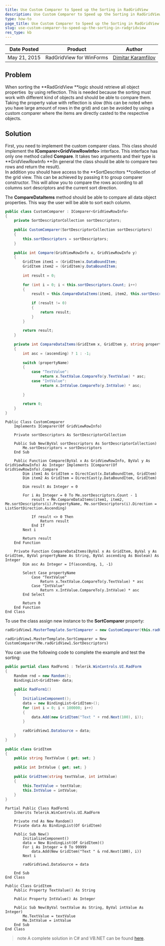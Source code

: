 ```yaml
---
title: Use Custom Comparer to Speed up the Sorting in RadGridView
description: Use Custom Comparer to Speed up the Sorting in RadGridView. Check it now!
type: how-to
page_title: Use Custom Comparer to Speed up the Sorting in RadGridView
slug: use-custom-comparer-to-speed-up-the-sorting-in-radgridview
res_type: kb
---
```


|Date Posted|Product|Author|
|----|----|----|
|May 21, 2015|RadGridView for WinForms|[Dimitar Karamfilov](https://www.telerik.com/blogs/author/dimitar-karamfilov)|

## Problem

When sorting the **RadGridView **logic should retrieve all object properties  by using reflection. This is needed because the sorting must work with different kind of objects and should be able to compare them. Taking the property value with reflection is slow (this can be noted when you have large amount of rows in the grid) and can be avoided by using a custom comparer where the items are directly casted to the respective objects.   
   
## Solution

First, you need to implement the custom comparer class. This class should implement the **IComparer&lt;GridViewRowInfo&gt;** interface. This interface has only one method called **Compare**. It takes two arguments and their type is **GridViewRowInfo **(In general the class should be able to compare two rows and return the result).    
In addition you should have access to the **SortDescritors **collection of the grid view. This can be achieved by passing it to group comparer constructor. This will allow you to compare the rows according to all columns sort descriptors and the current sort direction.   
   
The **CompareDataItems** method should be able to compare all data object properties. This way the user will be able to sort each column.  
   
````C#
public class CustomComparer : IComparer<GridViewRowInfo>
{
    private SortDescriptorCollection sortDescriptors;
 
    public CustomComparer(SortDescriptorCollection sortDescriptors)
    {
        this.sortDescriptors = sortDescriptors;
    }
 
    public int Compare(GridViewRowInfo x, GridViewRowInfo y)
    {
        GridItem item1 = (GridItem)x.DataBoundItem;
        GridItem item2 = (GridItem)y.DataBoundItem;
 
        int result = 0;
 
        for (int i = 0; i < this.sortDescriptors.Count; i++)
        {
            result = this.CompareDataItems(item1, item2, this.sortDescriptors[i].PropertyName, this.sortDescriptors[i].Direction == ListSortDirection.Ascending);
 
            if (result != 0)
            {
                return result;
            }
        }
 
        return result;
    }
 
    private int CompareDataItems(GridItem x, GridItem y, string propertyName, bool ascending)
    {
        int asc = (ascending) ? 1 : -1;
 
        switch (propertyName)
        {
            case "TextValue":
                return x.TextValue.CompareTo(y.TextValue) * asc;
            case "IntValue":
                return x.IntValue.CompareTo(y.IntValue) * asc;
         
        }
 
        return 0;
    }
}

````
````VB.NET
Public Class CustomComparer
    Implements IComparer(Of GridViewRowInfo)
 
    Private sortDescriptors As SortDescriptorCollection
 
    Public Sub New(ByVal sortDescriptors As SortDescriptorCollection)
        Me.sortDescriptors = sortDescriptors
    End Sub
 
    Public Function Compare(ByVal x As GridViewRowInfo, ByVal y As GridViewRowInfo) As Integer Implements IComparer(Of GridViewRowInfo).Compare
        Dim item1 As GridItem = DirectCast(x.DataBoundItem, GridItem)
        Dim item2 As GridItem = DirectCast(y.DataBoundItem, GridItem)
 
        Dim result As Integer = 0
 
        For i As Integer = 0 To Me.sortDescriptors.Count - 1
            result = Me.CompareDataItems(item1, item2, Me.sortDescriptors(i).PropertyName, Me.sortDescriptors(i).Direction = ListSortDirection.Ascending)
 
            If result <> 0 Then
                Return result
            End If
        Next i
 
        Return result
    End Function
 
    Private Function CompareDataItems(ByVal x As GridItem, ByVal y As GridItem, ByVal propertyName As String, ByVal ascending As Boolean) As Integer
        Dim asc As Integer = If(ascending, 1, -1)
 
        Select Case propertyName
            Case "TextValue"
                Return x.TextValue.CompareTo(y.TextValue) * asc
            Case "IntValue"
                Return x.IntValue.CompareTo(y.IntValue) * asc
        End Select
 
        Return 0
    End Function
End Class

````  
   
To use the class assign new instance to the **SortComparer** property:  
 
````C#
radGridView1.MasterTemplate.SortComparer = new CustomComparer(this.radGridView1.SortDescriptors);

````
````VB.NET
radGridView1.MasterTemplate.SortComparer = New CustomComparer(Me.radGridView1.SortDescriptors)

````
   
You can use the following code to complete the example and test the sorting:  
   
````C#
public partial class RadForm1 : Telerik.WinControls.UI.RadForm
{
    Random rnd = new Random();
    BindingList<GridItem> data;
 
    public RadForm1()
    {
        InitializeComponent();
        data = new BindingList<GridItem>();
        for (int i = 0; i < 100000; i++)
        {
            data.Add(new GridItem("Text " + rnd.Next(100), i));
        }
 
        radGridView1.DataSource = data;
    }
}
 
public class GridItem
{
    public string TextValue { get; set; }
 
    public int IntValue { get; set; }
 
    public GridItem(string textValue, int intValue)
    {
        this.TextValue = textValue;
        this.IntValue = intValue;
    }
}

````
````VB.NET
Partial Public Class RadForm1
    Inherits Telerik.WinControls.UI.RadForm
 
    Private rnd As New Random()
    Private data As BindingList(Of GridItem)
 
    Public Sub New()
        InitializeComponent()
        data = New BindingList(Of GridItem)()
        For i As Integer = 0 To 99999
            data.Add(New GridItem("Text " & rnd.Next(100), i))
        Next i
 
        radGridView1.DataSource = data
         
    End Sub
End Class
 
Public Class GridItem
    Public Property TextValue() As String
 
    Public Property IntValue() As Integer
 
    Public Sub New(ByVal textValue As String, ByVal intValue As Integer)
        Me.TextValue = textValue
        Me.IntValue = intValue
    End Sub
End Class

````

>note A complete solution in C# and VB.NET can be found [here](https://github.com/telerik/winforms-sdk/tree/master/GridView/GridSortExtend).


